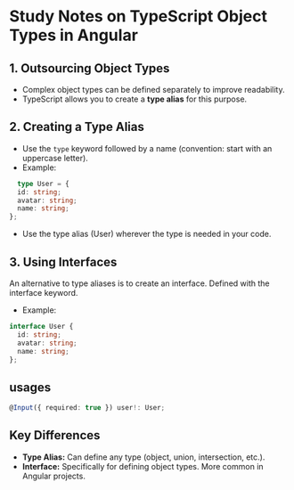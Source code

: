 # Study Notes on TypeScript Object Types in Angular

## 1. **Outsourcing Object Types**
- Complex object types can be defined separately to improve readability.
- TypeScript allows you to create a **type alias** for this purpose.

## 2. **Creating a Type Alias**
- Use the `type` keyword followed by a name (convention: start with an uppercase letter).
- Example:
```typescript
  type User = {
  id: string;
  avatar: string;
  name: string;
};
```
- Use the type alias (User) wherever the type is needed in your code.

## 3. **Using Interfaces**
   An alternative to type aliases is to create an interface.
   Defined with the interface keyword.
- Example:
```typescript
interface User {
  id: string;
  avatar: string;
  name: string;
};
```
## usages
```typescript
@Input({ required: true }) user!: User;
```
## Key Differences
- **Type Alias:**
Can define any type (object, union, intersection, etc.).
- **Interface:**
Specifically for defining object types.
More common in Angular projects.

